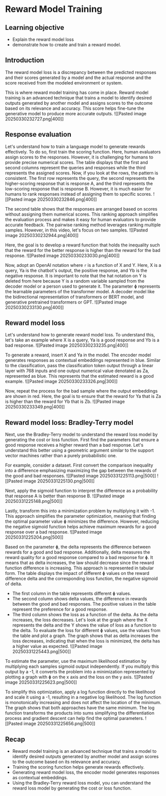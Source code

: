 # Reward Model Training

## Learning objective
- Explain the reward model loss 
- demonstrate how to create and train a reward model.

## Introduction
The reward model loss is a discrepancy between the predicted responses and their scores generated by a model and the actual response and the score received from the modeled environment or system.

This is where reward model training has come in place.
Reward model training is an advanced technique that trains a model to identify desired outputs generated by another model and assigns scores to the outcome based on its relevance and accuracy.
This score helps fine-tune the generative model to produce more accurate outputs.
![[Pasted image 20250330232727.png|400]]

## Response evaluation
Let's understand how to train a language model to generate rewards effectively.
To do so, first train the scoring function.
Here, human evaluators assign scores to the responses.
However, it is challenging for humans to provide precise numerical scores.
The table displays that the first and second columns represent the queries and responses while the third represents the assigned scores.
Now, if you look at the rows, the pattern is consistent.
The first row represents the query, the second represents the higher-scoring response that is response A, and the third represents the low-scoring response that is response B.
However, it is much easier for humans to rank responses instead of assigning them to specific scores.
![[Pasted image 20250330232846.png|400]]

The second table shows that the responses are arranged based on scores without assigning them numerical scores.
This ranking approach simplifies the evaluation process and makes it easy for human evaluators to provide accurate feedback.
The pairwise ranking method leverages ranking multiple samples.
However, in this video, let's focus on two samples.
![[Pasted image 20250330232944.png|400]]

Here, the goal is to develop a reward function that holds the inequality such that the reward for the better response is higher than the reward for the bad response.
![[Pasted image 20250330233030.png|400]]

Now, adopt an OpenAI notation where `r` is a function of X and Y.
Here, X is a query, Ya is the chatbot's output, the positive response, and Yb is the negative response.
It is important to note that the hat notation on Y is deleted from here because Y is a random variable sampled from the decoder model or a person used to generate it.
The parameter ɸ represents the learnable parameters of the transformer model.
A decoder model like the bidirectional representation of transformers or BERT model, and generative pretrained transformers or GPT.
![[Pasted image 20250330233130.png|400]]

## Reward model loss
Let's understand how to generate reward model loss.
To understand this, let's take an example where X is a query, Ya is a good response and Yb is a bad response.
![[Pasted image 20250330233235.png|400]]

To generate a reward, insert X and Ya in the model.
The encoder model generates responses as contextual embeddings represented in blue.
Similar to the classification, pass the classification token output through a linear layer with 768 inputs and one output numerical value denotated as Za, represented as blue.
This represents that the estimated reward is a good example.
![[Pasted image 20250330233326.png|300]]

Now, repeat the process for the bad sample where the output embeddings are shown in red.
Here, the goal is to ensure that the reward for Ya that is Za is higher than the reward for Yb that is Zb.
![[Pasted image 20250330233349.png|400]]

## Reward model loss: Bradley-Terry model
Next, use the Bradley-Terry model to understand the reward loss model by generating the cost or loss function.
First find the parameters that ensure a good response receives a higher reward than a bad response.
Let's understand this better using a geometric argument similar to the support vector machines rather than a purely probabilistic one.

For example, consider a dataset.
First convert the comparison inequality into a difference emphasizing maximizing the gap between the rewards of the good and bad responses.
![[Pasted image 20250331225113.png|500]]
![[Pasted image 20250331225130.png|500]]

Next, apply the sigmoid function to interpret the difference as a probability that response A is better than response B.
![[Pasted image 20250331225148.png|500]]

Lastly, transform this into a minimization problem by multiplying it with -1.
This approach simplifies the parameter optimization, meaning that finding the optimal parameter value ɸ minimizes the difference.
However, reducing the negative sigmoid function helps achieve maximum rewards for a good response over a bad response.
![[Pasted image 20250331225204.png|500]]

Based on the parameter ɸ, the delta represents the difference between rewards for a good and bad response.
Additionally, delta measures the reward quality for a good response compared to a bad response for ɸ.
It means that as delta increases, the law should decrease since the reward function difference is increasing.
This approach is represented in tabular form.
The table displays the impact of different ɸ values on the reward difference delta and the corresponding loss function, the negative sigmoid of delta.
- The first column in the table represents different ɸ values.
- The second column shows delta values, the difference in rewards between the good and bad responses.
	The positive values in the table represent the preference for a good response.
- The third column shows the loss as a function of the delta.
	As the delta increases, the loss decreases.
Let's look at the graph where the X represents the delta and the Y shows the value of loss as a function to the delta.
To evaluate the loss for different ɸ values, use the values from the table and plot a graph.
The graph shows that as delta increases the loss decreases, indicating that when the loss is minimized, the delta has a higher value as expected.
![[Pasted image 20250331225443.png|500]]

To estimate the parameter, use the maximum likelihood estimation by multiplying each samples sigmoid output independently.
If you multiply this output by a -1, it converts the problem into a minimization represented by plotting a graph with ɸ on the x axis and the loss on the y axis.
![[Pasted image 20250331225623.png|500]]

To simplify this optimization, apply a log function directly to the likelihood and scale it using a -1, resulting in a negative log likelihood.
The log function is monotonically increasing and does not affect the location of the minimum.
The graph shows that both approaches have the same minimum.
The log function transforms the products into sums simplifying the differentiation process and gradient descent can help find the optimal parameters.
![[Pasted image 20250331225656.png|500]]
## Recap
- Reward model training is an advanced technique that trains a model to identify desired outputs generated by another model and assign scores to the outcome based on its relevance and accuracy.
- Training the scoring function helps generate rewards effectively.
- Generating reward model loss, the encoder model generates responses as contextual embeddings.
- Using the Bradley-Terry reward loss model, you can understand the reward loss model by generating the cost or loss function.
